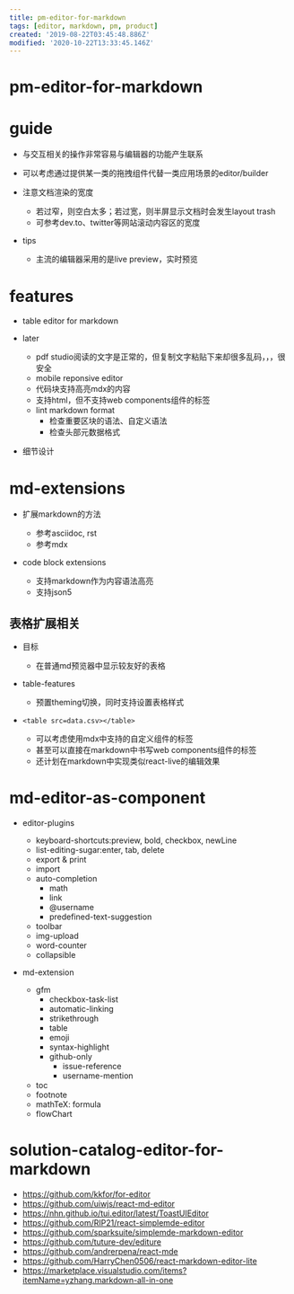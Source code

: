 ```yaml
---
title: pm-editor-for-markdown
tags: [editor, markdown, pm, product]
created: '2019-08-22T03:45:48.886Z'
modified: '2020-10-22T13:33:45.146Z'
---
```


# pm-editor-for-markdown

# guide

- 与交互相关的操作非常容易与编辑器的功能产生联系
- 可以考虑通过提供某一类的拖拽组件代替一类应用场景的editor/builder

- 注意文档渲染的宽度
  - 若过窄，则空白太多；若过宽，则半屏显示文档时会发生layout trash
  - 可参考dev.to、twitter等网站滚动内容区的宽度

- tips
  - 主流的编辑器采用的是live preview，实时预览

# features

- table editor for markdown

- later
  - pdf studio阅读的文字是正常的，但复制文字粘贴下来却很多乱码，，，很安全
  - mobile reponsive editor
  - 代码块支持高亮mdx的内容
  - 支持html，但不支持web components组件的标签
  - lint markdown format
    - 检查重要区块的语法、自定义语法
    - 检查头部元数据格式

- 细节设计

# md-extensions

- 扩展markdown的方法
  - 参考asciidoc, rst
  - 参考mdx

- code block extensions
  - 支持markdown作为内容语法高亮
  - 支持json5

## 表格扩展相关

- 目标
  - 在普通md预览器中显示较友好的表格

- table-features
  - 预置theming切换，同时支持设置表格样式

- `<table src=data.csv></table>`
  - 可以考虑使用mdx中支持的自定义组件的标签
  - 甚至可以直接在markdown中书写web components组件的标签
  - 还计划在markdown中实现类似react-live的编辑效果

# md-editor-as-component

- editor-plugins
  - keyboard-shortcuts:preview, bold, checkbox, newLine
  - list-editing-sugar:enter, tab, delete
  - export & print    
  - import
  - auto-completion
    - math
    - link
    - @username
    - predefined-text-suggestion
  - toolbar
  - img-upload
  - word-counter
  - collapsible

- md-extension
  - gfm
      - checkbox-task-list
      - automatic-linking
      - strikethrough
      - table
      - emoji
      - syntax-highlight
      - github-only
          - issue-reference
          - username-mention
  - toc
  - footnote
  - mathTeX: formula
  - flowChart

# solution-catalog-editor-for-markdown

- https://github.com/kkfor/for-editor
- https://github.com/uiwjs/react-md-editor
- https://nhn.github.io/tui.editor/latest/ToastUIEditor
- https://github.com/RIP21/react-simplemde-editor
- https://github.com/sparksuite/simplemde-markdown-editor
- https://github.com/tuture-dev/editure
- https://github.com/andrerpena/react-mde
- https://github.com/HarryChen0506/react-markdown-editor-lite
- https://marketplace.visualstudio.com/items?itemName=yzhang.markdown-all-in-one
